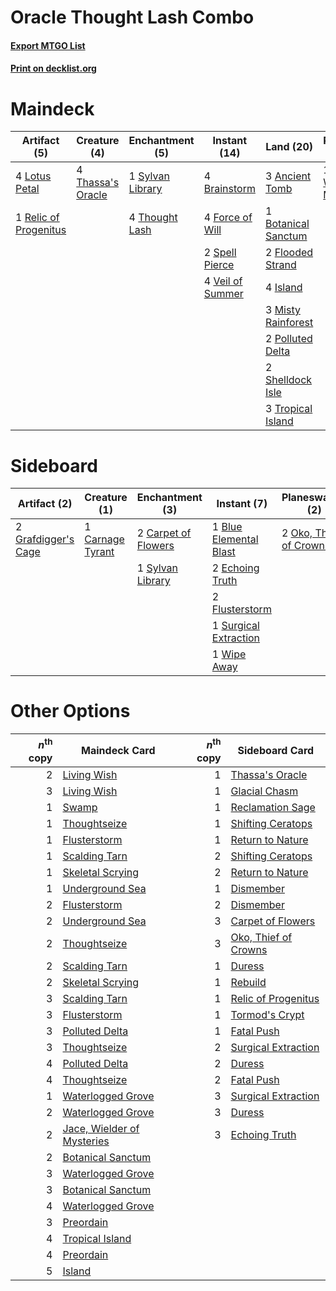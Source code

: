 # Oracle Thought Lash Combo

#### [Export MTGO List](../collection/Oracle%20Thought%20Lash%20Combo/Oracle%20Thought%20Lash%20Combo.txt)
#### [Print on decklist.org](http://decklist.org/?deckmain=3%09Ancient%20Tomb%0A1%09Botanical%20Sanctum%0A4%09Brainstorm%0A2%09Flooded%20Strand%0A4%09Force%20of%20Will%0A4%09Island%0A1%09Jace,%20Wielder%20of%20Mysteries%0A1%09Living%20Wish%0A4%09Lotus%20Petal%0A3%09Misty%20Rainforest%0A4%09Paradigm%20Shift%0A2%09Polluted%20Delta%0A4%09Ponder%0A2%09Preordain%0A1%09Relic%20of%20Progenitus%0A2%09Shelldock%20Isle%0A2%09Spell%20Pierce%0A1%09Sylvan%20Library%0A4%09Thassa's%20Oracle%0A4%09Thought%20Lash%0A3%09Tropical%20Island%0A4%09Veil%20of%20Summer&deckside=1%09Blue%20Elemental%20Blast%0A1%09Carnage%20Tyrant%0A2%09Carpet%20of%20Flowers%0A2%09Echoing%20Truth%0A2%09Flusterstorm%0A2%09Grafdigger's%20Cage%0A2%09Oko,%20Thief%20of%20Crowns%0A1%09Surgical%20Extraction%0A1%09Sylvan%20Library%0A1%09Wipe%20Away)
# Maindeck

|                                          Artifact (5)                                          |                                        Creature (4)                                        |                                     Enchantment (5)                                     |                                       Instant (14)                                        |                                          Land (20)                                           |                                           Planeswalker (1)                                            |                                      Sorcery (11)                                       |
|------------------------------------------------------------------------------------------------|--------------------------------------------------------------------------------------------|-----------------------------------------------------------------------------------------|-------------------------------------------------------------------------------------------|----------------------------------------------------------------------------------------------|-------------------------------------------------------------------------------------------------------|-----------------------------------------------------------------------------------------|
|4 [Lotus Petal](http://gatherer.wizards.com/Pages/Card/Details.aspx?multiverseid=420602)        |4 [Thassa's Oracle](http://gatherer.wizards.com/Pages/Card/Details.aspx?multiverseid=476324)|1 [Sylvan Library](http://gatherer.wizards.com/Pages/Card/Details.aspx?multiverseid=2240)|4 [Brainstorm](http://gatherer.wizards.com/Pages/Card/Details.aspx?multiverseid=3897)      |3 [Ancient Tomb](http://gatherer.wizards.com/Pages/Card/Details.aspx?multiverseid=409567)     |1 [Jace, Wielder of Mysteries](http://gatherer.wizards.com/Pages/Card/Details.aspx?multiverseid=460981)|1 [Living Wish](http://gatherer.wizards.com/Pages/Card/Details.aspx?multiverseid=442168) |
|1 [Relic of Progenitus](http://gatherer.wizards.com/Pages/Card/Details.aspx?multiverseid=174824)|                                                                                            |4 [Thought Lash](http://gatherer.wizards.com/Pages/Card/Details.aspx?multiverseid=3123)  |4 [Force of Will](http://gatherer.wizards.com/Pages/Card/Details.aspx?multiverseid=3107)   |1 [Botanical Sanctum](http://gatherer.wizards.com/Pages/Card/Details.aspx?multiverseid=417817)|                                                                                                       |4 [Paradigm Shift](http://gatherer.wizards.com/Pages/Card/Details.aspx?multiverseid=4492)|
|                                                                                                |                                                                                            |                                                                                         |2 [Spell Pierce](http://gatherer.wizards.com/Pages/Card/Details.aspx?multiverseid=425876)  |2 [Flooded Strand](http://gatherer.wizards.com/Pages/Card/Details.aspx?multiverseid=405098)   |                                                                                                       |4 [Ponder](http://gatherer.wizards.com/Pages/Card/Details.aspx?multiverseid=451051)      |
|                                                                                                |                                                                                            |                                                                                         |4 [Veil of Summer](http://gatherer.wizards.com/Pages/Card/Details.aspx?multiverseid=466952)|4 [Island](http://gatherer.wizards.com/Pages/Card/Details.aspx?multiverseid=439857)           |                                                                                                       |2 [Preordain](http://gatherer.wizards.com/Pages/Card/Details.aspx?multiverseid=405347)   |
|                                                                                                |                                                                                            |                                                                                         |                                                                                           |3 [Misty Rainforest](http://gatherer.wizards.com/Pages/Card/Details.aspx?multiverseid=405102) |                                                                                                       |                                                                                         |
|                                                                                                |                                                                                            |                                                                                         |                                                                                           |2 [Polluted Delta](http://gatherer.wizards.com/Pages/Card/Details.aspx?multiverseid=405104)   |                                                                                                       |                                                                                         |
|                                                                                                |                                                                                            |                                                                                         |                                                                                           |2 [Shelldock Isle](http://gatherer.wizards.com/Pages/Card/Details.aspx?multiverseid=146178)   |                                                                                                       |                                                                                         |
|                                                                                                |                                                                                            |                                                                                         |                                                                                           |3 [Tropical Island](http://gatherer.wizards.com/Pages/Card/Details.aspx?multiverseid=884)     |                                                                                                       |                                                                                         |


# Sideboard

|                                         Artifact (2)                                         |                                       Creature (1)                                        |                                      Enchantment (3)                                       |                                          Instant (7)                                           |                                        Planeswalker (2)                                         |
|----------------------------------------------------------------------------------------------|-------------------------------------------------------------------------------------------|--------------------------------------------------------------------------------------------|------------------------------------------------------------------------------------------------|-------------------------------------------------------------------------------------------------|
|2 [Grafdigger's Cage](http://gatherer.wizards.com/Pages/Card/Details.aspx?multiverseid=278452)|1 [Carnage Tyrant](http://gatherer.wizards.com/Pages/Card/Details.aspx?multiverseid=435334)|2 [Carpet of Flowers](http://gatherer.wizards.com/Pages/Card/Details.aspx?multiverseid=5858)|1 [Blue Elemental Blast](http://gatherer.wizards.com/Pages/Card/Details.aspx?multiverseid=694)  |2 [Oko, Thief of Crowns](http://gatherer.wizards.com/Pages/Card/Details.aspx?multiverseid=473159)|
|                                                                                              |                                                                                           |1 [Sylvan Library](http://gatherer.wizards.com/Pages/Card/Details.aspx?multiverseid=2240)   |2 [Echoing Truth](http://gatherer.wizards.com/Pages/Card/Details.aspx?multiverseid=405212)      |                                                                                                 |
|                                                                                              |                                                                                           |                                                                                            |2 [Flusterstorm](http://gatherer.wizards.com/Pages/Card/Details.aspx?multiverseid=228255)       |                                                                                                 |
|                                                                                              |                                                                                           |                                                                                            |1 [Surgical Extraction](http://gatherer.wizards.com/Pages/Card/Details.aspx?multiverseid=397706)|                                                                                                 |
|                                                                                              |                                                                                           |                                                                                            |1 [Wipe Away](http://gatherer.wizards.com/Pages/Card/Details.aspx?multiverseid=118911)          |                                                                                                 |


# Other Options

|*n*<sup>th</sup> copy|                                            Maindeck Card                                            |*n*<sup>th</sup> copy|                                        Sideboard Card                                         |
|--------------------:|-----------------------------------------------------------------------------------------------------|--------------------:|-----------------------------------------------------------------------------------------------|
|                    2|[Living Wish](http://gatherer.wizards.com/Pages/Card/Details.aspx?multiverseid=442168)               |                    1|[Thassa's Oracle](http://gatherer.wizards.com/Pages/Card/Details.aspx?multiverseid=476324)     |
|                    3|[Living Wish](http://gatherer.wizards.com/Pages/Card/Details.aspx?multiverseid=442168)               |                    1|[Glacial Chasm](http://gatherer.wizards.com/Pages/Card/Details.aspx?multiverseid=2752)         |
|                    1|[Swamp](http://gatherer.wizards.com/Pages/Card/Details.aspx?multiverseid=439858)                     |                    1|[Reclamation Sage](http://gatherer.wizards.com/Pages/Card/Details.aspx?multiverseid=389651)    |
|                    1|[Thoughtseize](http://gatherer.wizards.com/Pages/Card/Details.aspx?multiverseid=438676)              |                    1|[Shifting Ceratops](http://gatherer.wizards.com/Pages/Card/Details.aspx?multiverseid=466948)   |
|                    1|[Flusterstorm](http://gatherer.wizards.com/Pages/Card/Details.aspx?multiverseid=228255)              |                    1|[Return to Nature](http://gatherer.wizards.com/Pages/Card/Details.aspx?multiverseid=461102)    |
|                    1|[Scalding Tarn](http://gatherer.wizards.com/Pages/Card/Details.aspx?multiverseid=405107)             |                    2|[Shifting Ceratops](http://gatherer.wizards.com/Pages/Card/Details.aspx?multiverseid=466948)   |
|                    1|[Skeletal Scrying](http://gatherer.wizards.com/Pages/Card/Details.aspx?multiverseid=389674)          |                    2|[Return to Nature](http://gatherer.wizards.com/Pages/Card/Details.aspx?multiverseid=461102)    |
|                    1|[Underground Sea](http://gatherer.wizards.com/Pages/Card/Details.aspx?multiverseid=886)              |                    1|[Dismember](http://gatherer.wizards.com/Pages/Card/Details.aspx?multiverseid=382182)           |
|                    2|[Flusterstorm](http://gatherer.wizards.com/Pages/Card/Details.aspx?multiverseid=228255)              |                    2|[Dismember](http://gatherer.wizards.com/Pages/Card/Details.aspx?multiverseid=382182)           |
|                    2|[Underground Sea](http://gatherer.wizards.com/Pages/Card/Details.aspx?multiverseid=886)              |                    3|[Carpet of Flowers](http://gatherer.wizards.com/Pages/Card/Details.aspx?multiverseid=5858)     |
|                    2|[Thoughtseize](http://gatherer.wizards.com/Pages/Card/Details.aspx?multiverseid=438676)              |                    3|[Oko, Thief of Crowns](http://gatherer.wizards.com/Pages/Card/Details.aspx?multiverseid=473159)|
|                    2|[Scalding Tarn](http://gatherer.wizards.com/Pages/Card/Details.aspx?multiverseid=405107)             |                    1|[Duress](http://gatherer.wizards.com/Pages/Card/Details.aspx?multiverseid=14557)               |
|                    2|[Skeletal Scrying](http://gatherer.wizards.com/Pages/Card/Details.aspx?multiverseid=389674)          |                    1|[Rebuild](http://gatherer.wizards.com/Pages/Card/Details.aspx?multiverseid=464015)             |
|                    3|[Scalding Tarn](http://gatherer.wizards.com/Pages/Card/Details.aspx?multiverseid=405107)             |                    1|[Relic of Progenitus](http://gatherer.wizards.com/Pages/Card/Details.aspx?multiverseid=174824) |
|                    3|[Flusterstorm](http://gatherer.wizards.com/Pages/Card/Details.aspx?multiverseid=228255)              |                    1|[Tormod's Crypt](http://gatherer.wizards.com/Pages/Card/Details.aspx?multiverseid=389723)      |
|                    3|[Polluted Delta](http://gatherer.wizards.com/Pages/Card/Details.aspx?multiverseid=405104)            |                    1|[Fatal Push](http://gatherer.wizards.com/Pages/Card/Details.aspx?multiverseid=423724)          |
|                    3|[Thoughtseize](http://gatherer.wizards.com/Pages/Card/Details.aspx?multiverseid=438676)              |                    2|[Surgical Extraction](http://gatherer.wizards.com/Pages/Card/Details.aspx?multiverseid=397706) |
|                    4|[Polluted Delta](http://gatherer.wizards.com/Pages/Card/Details.aspx?multiverseid=405104)            |                    2|[Duress](http://gatherer.wizards.com/Pages/Card/Details.aspx?multiverseid=14557)               |
|                    4|[Thoughtseize](http://gatherer.wizards.com/Pages/Card/Details.aspx?multiverseid=438676)              |                    2|[Fatal Push](http://gatherer.wizards.com/Pages/Card/Details.aspx?multiverseid=423724)          |
|                    1|[Waterlogged Grove](http://gatherer.wizards.com/Pages/Card/Details.aspx?multiverseid=464198)         |                    3|[Surgical Extraction](http://gatherer.wizards.com/Pages/Card/Details.aspx?multiverseid=397706) |
|                    2|[Waterlogged Grove](http://gatherer.wizards.com/Pages/Card/Details.aspx?multiverseid=464198)         |                    3|[Duress](http://gatherer.wizards.com/Pages/Card/Details.aspx?multiverseid=14557)               |
|                    2|[Jace, Wielder of Mysteries](http://gatherer.wizards.com/Pages/Card/Details.aspx?multiverseid=460981)|                    3|[Echoing Truth](http://gatherer.wizards.com/Pages/Card/Details.aspx?multiverseid=405212)       |
|                    2|[Botanical Sanctum](http://gatherer.wizards.com/Pages/Card/Details.aspx?multiverseid=417817)         |                     |                                                                                               |
|                    3|[Waterlogged Grove](http://gatherer.wizards.com/Pages/Card/Details.aspx?multiverseid=464198)         |                     |                                                                                               |
|                    3|[Botanical Sanctum](http://gatherer.wizards.com/Pages/Card/Details.aspx?multiverseid=417817)         |                     |                                                                                               |
|                    4|[Waterlogged Grove](http://gatherer.wizards.com/Pages/Card/Details.aspx?multiverseid=464198)         |                     |                                                                                               |
|                    3|[Preordain](http://gatherer.wizards.com/Pages/Card/Details.aspx?multiverseid=405347)                 |                     |                                                                                               |
|                    4|[Tropical Island](http://gatherer.wizards.com/Pages/Card/Details.aspx?multiverseid=884)              |                     |                                                                                               |
|                    4|[Preordain](http://gatherer.wizards.com/Pages/Card/Details.aspx?multiverseid=405347)                 |                     |                                                                                               |
|                    5|[Island](http://gatherer.wizards.com/Pages/Card/Details.aspx?multiverseid=439857)                    |                     |                                                                                               |

